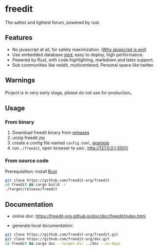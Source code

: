 # freedit

The safest and lightest forum, powered by rust.

## Features

* No javascript at all, for safety maximization. ([Why javascript is evil](https://thehackernews.com/2022/05/tails-os-users-advised-not-to-use-tor.html))
* Use embedded database [sled](https://github.com/spacejam/sled), easy to deploy, high performance.
* Powered by Rust, with code highlighting, markdown and latex support.
* Sub communities like reddit, multicentered; Personal space like twitter.

## Warnings
Project is in very early stage, please do not use for production。

## Usage

### From binary

1. Download freedit binary from [releases](https://github.com/freedit-org/freedit/releases)
2. unzip freedit.zip
3. create a config file named `config.toml`, [example](https://github.com/freedit-org/freedit/blob/main/config.toml)
4. run `./freedit`, open browser to `addr`, <http://127.0.0.1:3001/>

### From source code

Prerequisition: install [Rust](https://www.rust-lang.org/tools/install)

```bash
git clone https://github.com/freedit-org/freedit
cd freedit && cargo build -r
./target/release/freedit
```

## Documentation

* online doc: <https://freedit-org.github.io/doc/doc/freedit/index.html>

* generate local documentation:
```bash
git clone https://github.com/freedit-org/freedit.git
git clone https://github.com/freedit-org/doc.git
cd freedit && cargo doc --target-dir ../doc --no-deps
```